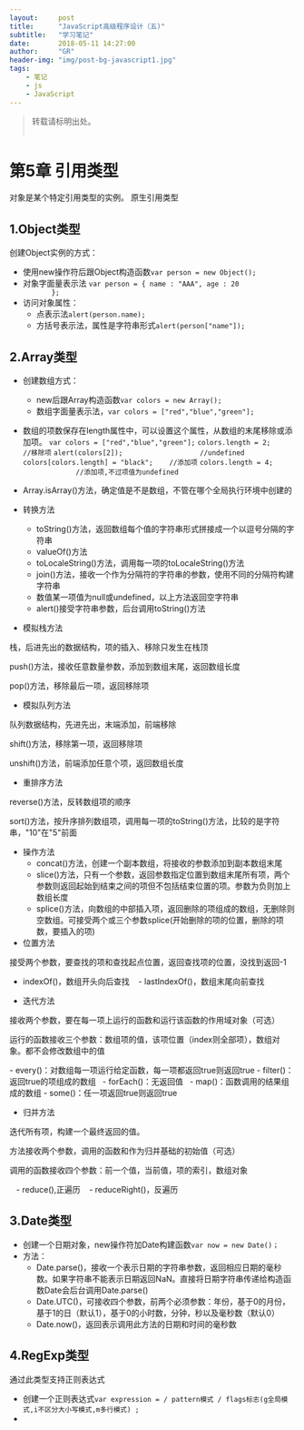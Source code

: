 ```yaml
---
layout:     post
title:      "JavaScript高级程序设计（五)"
subtitle:   "学习笔记"          
date:       2018-05-11 14:27:00
author:     "GR"
header-img: "img/post-bg-javascript1.jpg"
tags:
    - 笔记
    - js
    - JavaScript
---
```

> 转载请标明出处。<br><br>

# 第5章 引用类型
对象是某个特定引用类型的实例。
原生引用类型
## 1.Object类型
创建Object实例的方式：
- 使用new操作符后跟Object构造函数`var person = new Object();`
- 对象字面量表示法
                    `var person = {
                        name : "AAA",
                        age : 20
                    };`
- 访问对象属性：
    - 点表示法`alert(person.name);`
    - 方括号表示法，属性是字符串形式`alert(person["name"]);`

## 2.Array类型
- 创建数组方式：
    - new后跟Array构造函数`var colors = new Array();`
    - 数组字面量表示法，`var colors = ["red","blue","green"];`
- 数组的项数保存在length属性中，可以设置这个属性，从数组的末尾移除或添加项。
`var colors = ["red","blue","green"];`
`colors.length = 2;                  //移除项`
`alert(colors[2]);                   //undefined`
`colors[colors.length] = "black";    //添加项`
`colors.length = 4;                  //添加项,不过项值为undefined`
- Array.isArray()方法，确定值是不是数组，不管在哪个全局执行环境中创建的
- 转换方法
    - toString()方法，返回数组每个值的字符串形式拼接成一个以逗号分隔的字符串
    - valueOf()方法
    - toLocaleString()方法，调用每一项的toLocaleString()方法
    - join()方法，接收一个作为分隔符的字符串的参数，使用不同的分隔符构建字符串
    - 数值某一项值为null或undefined，以上方法返回空字符串 
    - alert()接受字符串参数，后台调用toString()方法
    
- 模拟栈方法
<p>栈，后进先出的数据结构，项的插入、移除只发生在栈顶</p>
<p>push()方法，接收任意数量参数，添加到数组末尾，返回数组长度</p>
<p>pop()方法，移除最后一项，返回移除项</p>

- 模拟队列方法
<p>队列数据结构，先进先出，末端添加，前端移除</p>
<p>shift()方法，移除第一项，返回移除项</p>
<p>unshift()方法，前端添加任意个项，返回数组长度</p>

- 重排序方法

<p>reverse()方法，反转数组项的顺序</p>
<p>sort()方法，按升序排列数组项，调用每一项的toString()方法，比较的是字符串，"10"在"5"前面</p>

- 操作方法
    - concat()方法，创建一个副本数组，将接收的参数添加到副本数组末尾
    - slice()方法，只有一个参数，返回参数指定位置到数组末尾所有项，两个参数则返回起始到结束之间的项但不包括结束位置的项。参数为负则加上数组长度
    - splice()方法，向数组的中部插入项，返回删除的项组成的数组，无删除则空数组。可接受两个或三个参数splice(开始删除的项的位置，删除的项数，要插入的项)
- 位置方法

<p>接受两个参数，要查找的项和查找起点位置，返回查找项的位置，没找到返回-1</p>
   
   - indexOf()，数组开头向后查找
    - lastIndexOf()，数组末尾向前查找

- 迭代方法

<p>接收两个参数，要在每一项上运行的函数和运行该函数的作用域对象（可选）</p>
<p>运行的函数接收三个参数：数组项的值，该项位置（index则全部项），数组对象。都不会修改数组中的值</p>
    - every()：对数组每一项运行给定函数，每一项都返回true则返回true
    - filter()：返回true的项组成的数组
    - forEach()：无返回值
    - map()：函数调用的结果组成的数组
    - some()：任一项返回true则返回true
    
- 归并方法
<p>迭代所有项，构建一个最终返回的值。</p>
<p>方法接收两个参数，调用的函数和作为归并基础的初始值（可选）</p>
<p>调用的函数接收四个参数：前一个值，当前值，项的索引，数组对象</p>
    - reduce(),正遍历
    - reduceRight()，反遍历

## 3.Date类型
- 创建一个日期对象，new操作符加Date构建函数`var now = new Date()；`
- 方法：
    - Date.parse()，接收一个表示日期的字符串参数，返回相应日期的毫秒数。如果字符串不能表示日期返回NaN。直接将日期字符串传递给构造函数Date会后台调用Date.parse()
    - Date.UTC()，可接收四个参数，前两个必须参数：年份，基于0的月份，基于1的日（默认1），基于0的小时数，分钟，秒以及毫秒数（默认0）
    - Date.now()，返回表示调用此方法的日期和时间的毫秒数

## 4.RegExp类型
通过此类型支持正则表达式
- 创建一个正则表达式`var expression = / pattern模式 / flags标志(g全局模式,i不区分大小写模式,m多行模式) ;`
- 
